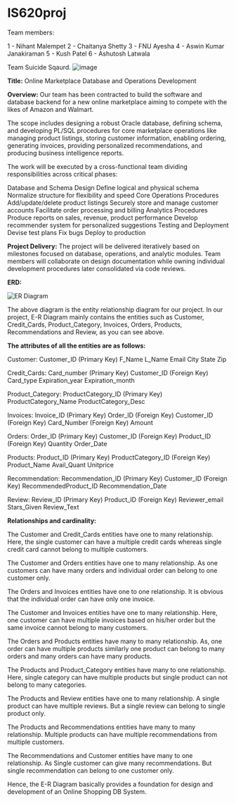 # IS620proj

Team members:  

1 - Nihant Malempet
2 - Chaitanya Shetty
3 - FNU Ayesha
4 - Aswin Kumar Janakiraman
5 - Kush Patel
6 - Ashutosh Latwala


Team Suicide Sqaurd.
![image](https://github.com/kushptl1/IS620proj/assets/150859750/9e062a31-49a1-4904-adba-016609767ccc)


**Title:** Online Marketplace Database and Operations Development

**Overview:** Our team has been contracted to build the software and database backend for a new online marketplace aiming to compete with the likes of Amazon and Walmart.

The scope includes designing a robust Oracle database, defining schema, and developing PL/SQL procedures for core marketplace operations like managing product listings, storing customer information, enabling ordering, generating invoices, providing personalized recommendations, and producing business intelligence reports.

The work will be executed by a cross-functional team dividing responsibilities across critical phases:

Database and Schema Design
Define logical and physical schema
Normalize structure for flexibility and speed
Core Operations Procedures
Add/update/delete product listings
Securely store and manage customer accounts
Facilitate order processing and billing
Analytics Procedures
Produce reports on sales, revenue, product performance
Develop recommender system for personalized suggestions
Testing and Deployment
Devise test plans
Fix bugs
Deploy to production

**Project Delivery:** The project will be delivered iteratively based on milestones focused on database, operations, and analytic modules. Team members will collaborate on design documentation while owning individual development procedures later consolidated via code reviews.

**ERD:**

![ER Diagram](https://github.com/kushptl1/IS620proj/assets/150859992/3d79b746-90f2-4135-b254-79f55a37eb43)

The above diagram is the entity relationship diagram for our project.
In our project, E-R Diagram mainly contains the entities such as Customer, Credit_Cards, Product_Category, Invoices, Orders, Products, Recommendations and Review, as you can see above.

**The attributes of all the entities are as follows:**

Customer:
	Customer_ID (Primary Key)
	F_Name
	L_Name
	Email
	City
	State
	Zip
	
Credit_Cards:
	Card_number (Primary Key)
	Customer_ID (Foreign Key)
	Card_type
	Expiration_year
	Expiration_month

Product_Category:
	ProductCategory_ID (Primary Key)
	ProductCategory_Name
	ProductCategory_Desc

Invoices:
	Invoice_ID (Primary Key)
	Order_ID (Foreign Key)
	Customer_ID (Foreign Key)
	Card_Number (Foreign Key)
	Amount

Orders:
	Order_ID (Primary Key)
	Customer_ID (Foreign Key)
	Product_ID (Foreign Key)
	Quantity
	Order_Date

Products:
	Product_ID (Primary Key)
	ProductCategory_ID (Foreign Key)
	Product_Name
	Avail_Quant
	Unitprice

Recommendation:
	Recommendation_ID (Primary Key)
	Customer_ID (Foreign Key)
	RecommendedProduct_ID
	Recommendation_Date

Review:
	Review_ID (Primary Key)
	Product_ID (Foreign Key)
	Reviewer_email
	Stars_Given
	Review_Text

**Relationships and cardinality:**

The Customer and Credit_Cards entities have one to many relationship. Here, the single customer can have a multiple credit cards whereas single credit card cannot belong to multiple customers.

The Customer and Orders entities have one to many relationship. As one customers can have many orders and individual order can belong to one customer only.

The Orders and Invoices entities have one to one relationship. It is obvious that the individual order can have only one invoice.

The Customer and Invoices entities have one to many relationship. Here, one customer can have multiple invoices based on his/her order but the same invoice cannot belong to many customers.

The Orders and Products entities have many to many relationship. As, one order can have multiple products similarly one product can belong to many orders and many orders can have many products.

The Products and Product_Category entities have many to one relationship. Here, single category can have multiple products but single product can not belong to many categories.

The Products and Review entities have one to many relationship. A single product can have multiple reviews. But a single review can belong to single product only.

The Products and Recommendations entities have many to many relationship. Multiple products can have multiple recommendations from multiple customers.

The Recommendations and Customer entities have many to one relationship. As Single customer can give many recommendations. But single recommendation can belong to one customer only. 

Hence, the E-R Diagram basically provides a foundation for design and development of an Online Shopping DB System.
